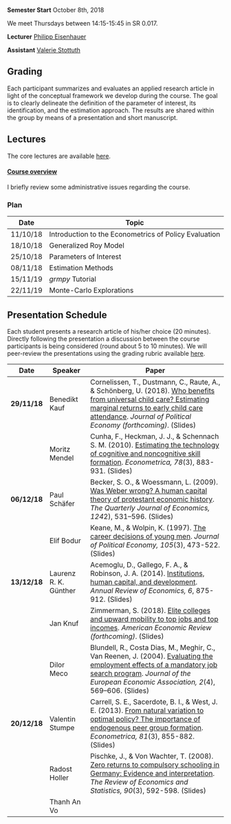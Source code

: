 
**Semester Start** October 8th, 2018

We meet Thursdays between 14:15-15:45 in SR 0.017.

**Lecturer** [Philipp Eisenhauer](https://peisenha.github.io/build/html/index.html)

**Assistant** [Valerie Stottuth](https://github.com/vstottuth)

## Grading

Each participant summarizes and evaluates an applied research article in light of the conceptual framework we develop during the course. The goal is to clearly delineate the definition of the parameter of interest, its identification, and the estimation approach. The results are shared within the group by means of a presentation and short manuscript.

## Lectures

The core lectures are available [here](https://github.com/HumanCapitalAnalysis/econometrics/blob/master/README.md).

#### [Course overview](https://github.com/HumanCapitalAnalysis/econometrics/blob/master/iterations/bonn_ws_2018/00_course_outline.pdf)

I briefly review some administrative issues regarding the course.

### Plan

| Date      | Topic                                                  |
| ----------| ------------------------------------------------------ |
| 11/10/18  | Introduction to the Econometrics of Policy Evaluation  |
| 18/10/18  | Generalized Roy Model                                  |
| 25/10/18  | Parameters of Interest                                 |
| 08/11/18  | Estimation Methods                                     |
| 15/11/19  | *grmpy* Tutorial                                       |
| 22/11/19  | Monte-Carlo Explorations                               |

## Presentation Schedule

Each student presents a research article of his/her choice (20 minutes). Directly following the presentation a discussion between the course participants is being considered (round about 5 to 10 minutes). We will peer-review the presentations using the grading rubric available [here](https://github.com/HumanCapitalAnalysis/econometrics/blob/master/material/presentation-grading.pdf).



| Date         | Speaker      | Paper        |
| ------------ | ------------ | ------------ |
| **29/11/18** | Benedikt Kauf | Cornelissen, T., Dustmann, C., Raute, A., & Schönberg, U. (2018). [Who benefits from universal child care? Estimating marginal returns to early child care attendance](https://www.journals.uchicago.edu/doi/pdfplus/10.1086/699979). *Journal of Political Economy (forthcoming)*. (Slides) |
|              | Moritz Mendel | Cunha, F., Heckman, J. J., & Schennach S. M. (2010). [Estimating the technology of cognitive and noncognitive skill formation](http://jenni.uchicago.edu/papers/Cunha_Heckman_etal_2010_Econometrica_v78_n3.pdf). *Econometrica, 78*(3), 883-931. (Slides) |
| **06/12/18** | Paul Schäfer | Becker, S. O., & Woessmann, L. (2009). [Was Weber wrong? A human capital theory of protestant economic history](https://academic.oup.com/qje/article/124/2/531/1905076). *The Quarterly Journal of Economics, 124*2), 531–596. (Slides) |
|              | Elif Bodur | Keane, M., & Wolpin, K. (1997). [The career decisions of young men](https://www.jstor.org/stable/10.1086/262080?seq=1#metadata_info_tab_contents6th). *Journal of Political Economy, 105*(3), 473-522. (Slides) |
| **13/12/18** | Laurenz R. K. Günther | Acemoglu, D., Gallego, F. A., & Robinson, J. A. (2014). [Institutions, human capital, and development](https://www.annualreviews.org/doi/10.1146/annurev-economics-080213-041119). *Annual Review of Economics, 6*, 875-912. (Slides) |
|              | Jan Knuf | Zimmerman, S. (2018). [Elite colleges and upward mobility to top jobs and top incomes](http://faculty.chicagobooth.edu/seth.zimmerman/research/papers/Zimmerman_Top_Jobs_maintext.pdf). *American Economic Review (forthcoming)*. (Slides) |
|              | Dilor Meco | Blundell, R., Costa Dias, M., Meghir, C., Van Reenen, J. (2004). [Evaluating the employment effects of a mandatory job search program](https://academic.oup.com/jeea/article-abstract/2/4/569/2280805?redirectedFrom=fulltext). *Journal of the European Economic Association, 2*(4), 569–606. (Slides) |
| **20/12/18** | Valentin Stumpe | Carrell, S. E., Sacerdote, B. I., & West, J. E. (2013). [From natural variation to optimal policy? The importance of endogenous peer group formation](https://onlinelibrary.wiley.com/doi/pdf/10.3982/ECTA10168). *Econometrica, 81*(3), 855-882. (Slides) |
|              | Radost Holler | Pischke, J., & Von Wachter, T. (2008). [Zero returns to compulsory schooling in Germany: Evidence and interpretation](https://www.jstor.org/stable/pdf/40043170.pdf). *The Review of Economics and Statistics, 90*(3), 592-598. (Slides) |
|              | Thanh An Vo |  |

